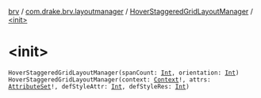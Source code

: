 [brv](../../index.md) / [com.drake.brv.layoutmanager](../index.md) / [HoverStaggeredGridLayoutManager](index.md) / [&lt;init&gt;](./-init-.md)

# &lt;init&gt;

`HoverStaggeredGridLayoutManager(spanCount: `[`Int`](https://kotlinlang.org/api/latest/jvm/stdlib/kotlin/-int/index.html)`, orientation: `[`Int`](https://kotlinlang.org/api/latest/jvm/stdlib/kotlin/-int/index.html)`)`
`HoverStaggeredGridLayoutManager(context: `[`Context`](https://developer.android.com/reference/android/content/Context.html)`!, attrs: `[`AttributeSet`](https://developer.android.com/reference/android/util/AttributeSet.html)`!, defStyleAttr: `[`Int`](https://kotlinlang.org/api/latest/jvm/stdlib/kotlin/-int/index.html)`, defStyleRes: `[`Int`](https://kotlinlang.org/api/latest/jvm/stdlib/kotlin/-int/index.html)`)`
